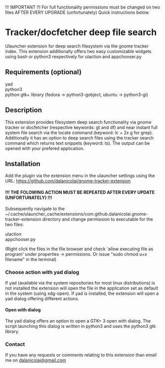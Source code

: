 !!! IMPORTANT !!! For full functionality permissions must be changed on two files AFTER EVERY UPGRADE (unfortunately) Quick instructions below.

# Tracker/docfetcher deep file search
Ulauncher extension for deep search filesystem via the gnome tracker index. This extension additionally offers two easy customizable widgets using bash or python3 rexpectively for ulaction and appchooser.py

## Requirements (optional)

yad  
python3  
python gtk+ library (fedora -> python3-gobject, ubuntu -> python3-gi)

## Description

This extension provides filesystem deep search functionality via gnome tracker or docfetcher (respective keywords: gt and df) and near instant full system file search via the locate command (keyword: lc + 2x g for grep). Additionally it has an option to deep search files using the tracker search command which returns text snippets (keyword: ts). The output can be opened with your prefered application.

## Installation

Add the plugin via the extension menu in the ulauncher settings using the URL: https://github.com/dalanicolai/gnome-tracker-extension  

#### !!! THE FOLOWING ACTION MUST BE REPEATED AFTER EVERY UPDATE (UNFORTUNATELY) !!!
Subsequently navigate to the ~/.cache/ulauncher_cache/extensions/com.github.dalanicolai.gnome-tracker-extension directory and change permission to executable for the two files:

ulaction  
appchooser.py

(Right click the files in the file browser and check 'allow executing file as program' under properties -> permissions. Or issue "sudo chmod u+x filename" in the terminal)

### Choose action with yad dialog

If yad (available via the system repositories for most linux distributions) is not installed the extension will open the file in the application set as default in the system (using xdg-open).
If yad is installed, the extension will open a yad dialog offering different actions.

#### Open with dialog

The yad dialog offers an option to open a GTK+ 3 open with dialog. The script launching this dialog is written in python3 and uses the python3 gtk library.

### Contact

If you have any requests or comments relating to this extension than email me on dalanicolai@gmail.com
